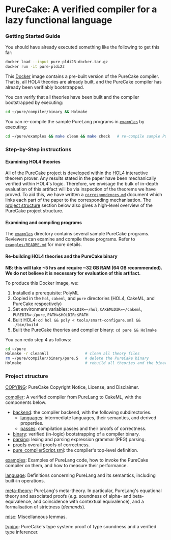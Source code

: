 # PureCake: A verified compiler for a lazy functional language

### Getting Started Guide

You should have already executed something like the following to get this far:
```bash
docker load --input pure-pldi23-docker.tar.gz
docker run -it pure-pldi23
```

This [Docker](https://www.docker.com/) image contains a pre-built version of the PureCake compiler.
That is, all HOL4 theories are already built, and the PureCake compiler has already been verifiably bootstrapped.

You can verify that all theories have been built and the compiler bootstrapped by executing:
```bash
cd ~/pure/compiler/binary && Holmake
```

You can re-compile the sample PureLang programs in [`examples`](examples) by executing:
```bash
cd ~/pure/examples && make clean && make check   # re-compile sample PureCake programs
```


### Step-by-Step instructions


#### Examining HOL4 theories

All of the PureCake project is developed within the [HOL4](http://hol-theorem-prover.org/) interactive theorem prover.
Any results stated in the paper have been mechanically verified within HOL4's logic.
Therefore, we envisage the bulk of in-depth evaluation of this artifact will be via inspection of the theorems we have proved.
To aid this, we have written a [`correspondences.md`](correspondences.md) document which links each part of the paper to the corresponding mechanisation.
The [project structure](#project-structure) section below also gives a high-level overview of the PureCake project structure.


#### Examining and compiling programs

The [`examples`](examples) directory contains several sample PureCake programs.
Reviewers can examine and compile these programs.
Refer to [`examples/README.md`](examples/README.md) for more details.


#### Re-building HOL4 theories and the PureCake binary

**NB: this will take ~5 hrs and require ~32 GB RAM (64 GB recommended). We do not believe it is necessary for evaluation of this artifact.**

To produce this Docker image, we:
 1. Installed a prerequisite: PolyML
 2. Copied in the `hol`, `cakeml`, and `pure` directories (HOL4, CakeML, and PureCake respectively)
 3. Set environment variables: `HOLDIR=~/hol`, `CAKEMLDIR=~/cakeml`, `PUREDIR=~/pure`, `PATH=$HOLDIR:$PATH`
 3. Built HOL4: `cd hol && poly < tools/smart-configure.sml && ./bin/build`
 4. Built the PureCake theories and compiler binary: `cd pure && Holmake`

You can redo step 4 as follows:
```bash
cd ~/pure
Holmake -r cleanAll                # clean all theory files
rm ~/pure/compiler/binary/pure.S   # delete the PureCake binary
Holmake                            # rebuild all theories and the binary
```


### Project structure

[COPYING](COPYING):
  PureCake Copyright Notice, License, and Disclaimer.

[compiler](compiler):
  A verified compiler from PureLang to CakeML, with the components below.
  - [backend](compiler/backend):
    the compiler backend, with the following subdirectories.
    - [languages](compiler/backend/languages):
      intermediate languages, their semantics, and derived properties.
    - [passes](compiler/backend/passes):
      compilation passes and their proofs of correctness.
  - [binary](compiler/binary):
    verified (in-logic) bootstrapping of a compiler binary.
  - [parsing](compiler/parsing):
    lexing and parsing expression grammar (PEG) parsing.
  - [proofs](compiler/proofs)
    overall proofs of correctness.
  - [pure_compilerScript.sml](compiler/pure_compilerScript.sml):
    the compiler's top-level definition.

[examples](examples):
  Examples of PureLang code, how to invoke the PureCake compiler on them, and how to measure their performance.

[language](language):
  Definitions concerning PureLang and its semantics, including built-in operations.

[meta-theory](meta-theory):
  PureLang's meta-theory.
  In particular, PureLang's equational theory and associated proofs (*e.g.* soundness of alpha- and beta-equivalence, and coincidence with contextual equivalence), and a formalisation of strictness (*demands*).

[misc](misc):
  Miscellaneous lemmas.

[typing](typing):
  PureCake's type system: proof of type soundness and a verified type inferencer.

